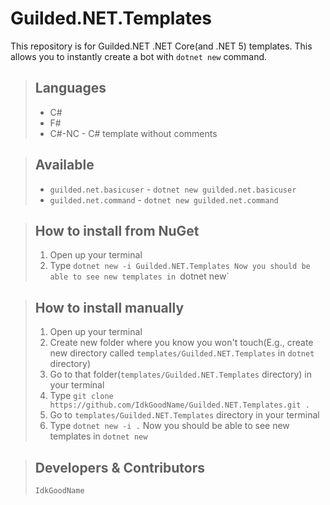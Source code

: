 # Guilded.NET.Templates

This repository is for Guilded.NET .NET Core(and .NET 5) templates. This allows you to instantly create a bot with `dotnet new` command.

> ## Languages
> - C#
> - F#
> - C#-NC - C# template without comments

> ## Available
> - `guilded.net.basicuser` - `dotnet new guilded.net.basicuser`
> - `guilded.net.command` - `dotnet new guilded.net.command`

> ## How to install from NuGet
> 1. Open up your terminal
> 2. Type `dotnet new -i Guilded.NET.Templates
> Now you should be able to see new templates in `dotnet new`

> ## How to install manually
> 1. Open up your terminal
> 2. Create new folder where you know you won't touch(E.g., create new directory called `templates/Guilded.NET.Templates` in `dotnet` directory)
> 3. Go to that folder(`templates/Guilded.NET.Templates` directory) in your terminal
> 4. Type `git clone https://github.com/IdkGoodName/Guilded.NET.Templates.git .`
> 5. Go to `templates/Guilded.NET.Templates` directory in your terminal
> 6. Type `dotnet new -i .`
> Now you should be able to see new templates in `dotnet new`

> ## Developers & Contributors
> `IdkGoodName`